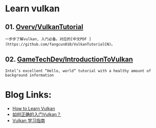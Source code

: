 # Learn vulkan

## 01. [Overv/VulkanTutorial](https://github.com/Overv/VulkanTutorial)

    一步步了解vulkan, 入门必备。对应的[中文PDF ](https://github.com/fangcun010/VulkanTutorialCN)。


## 02. [GameTechDev/IntroductionToVulkan](https://github.com/gametechdev/IntroductionToVulkan)

    Intel’s excellent “Hello, world” tutorial with a healthy amount of background information


# Blog Links:

- [How to Learn Vulkan](https://www.jeremyong.com/c++/vulkan/graphics/rendering/2018/03/26/how-to-learn-vulkan)
- [如何正确的入门Vulkan？](https://www.zhihu.com/question/424430509)
- [Vulkan 学习指南](https://www.zhihu.com/column/c_1033291907413250048)